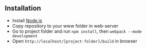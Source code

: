 ## Installation

* Install [Node.js](https://nodejs.org/en/)
* Copy repository to your www folder in web-server
* Go to project folder and run `npm install`, then `webpack --mode development`
* Open `http://localhost/[project-folder]/build` in browser